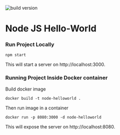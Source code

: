 ![build version](https://img.shields.io/badge/build-v1.0.0-green.svg)

# Node JS Hello-World
### Run Project Locally
    npm start
This will start a server on http://localhost:3000.

### Running Project Inside Docker container
Build docker image


    docker build -t node-helloworld .

Then run image in a container  

    docker run -p 8080:3000 -d node-helloworld

This will expose the server on http://localhost:8080.
